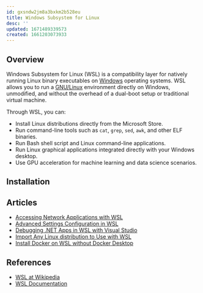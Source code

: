 ```yaml
---
id: gxsndw2jm8a3bxkm2b528eu
title: Windows Subsystem for Linux
desc: ''
updated: 1671489339573
created: 1661203073933
---
```


## Overview

Windows Subsystem for Linux (WSL) is a compatibility layer for natively running Linux binary executables on [Windows](./os.windows.md) operating systems.
WSL allows you to run a [GNU/Linux](./os.linux.md) environment directly on Windows, unmodified, and without the overhead of a dual-boot setup
or traditional virtual machine.

Through WSL, you can:

- Install Linux distributions directly from the Microsoft Store.
- Run command-line tools such as `cat`, `grep`, `sed`, `awk`, and other ELF binaries.
- Run Bash shell script and Linux command-line applications.
- Run Linux graphical applications integrated directly with your Windows desktop.
- Use GPU acceleration for machine learning and data science scenarios.

## Installation

## Articles

- [Accessing Network Applications with WSL](https://learn.microsoft.com/en-us/windows/wsl/networking)
- [Advanced Settings Configuration in WSL](https://learn.microsoft.com/en-us/windows/wsl/wsl-config)
- [Debugging .NET Apps in WSL with Visual Studio](https://learn.microsoft.com/en-us/visualstudio/debugger/debug-dotnet-core-in-wsl-2)
- [Import Any Linux distribution to Use with WSL](https://learn.microsoft.com/en-us/windows/wsl/use-custom-distro)
- [Install Docker on WSL without Docker Desktop](https://dev.to/bowmanjd/install-docker-on-windows-wsl-without-docker-desktop-34m9)

## References

- [WSL at Wikipedia](https://en.wikipedia.org/wiki/Windows_Subsystem_for_Linux)
- [WSL Documentation](https://learn.microsoft.com/en-us/windows/wsl/)
